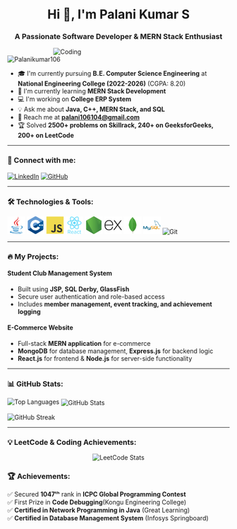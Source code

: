 <h1 align="center">Hi 👋, I'm Palani Kumar S</h1>
<h3 align="center">A Passionate Software Developer & MERN Stack Enthusiast</h3>

<img align="right" alt="Coding" width="400" src="https://cdn.dribbble.com/users/1162077/screenshots/3848914/programmer.gif">

<p align="left"> <img src="https://komarev.com/ghpvc/?username=Palanikumar106&label=Profile%20views&color=0e75b6&style=flat" alt="Palanikumar106" /> </p>

- 🎓 I'm currently pursuing **B.E. Computer Science Engineering** at **National Engineering College (2022-2026)** (CGPA: 8.20)
- 🌟 I'm currently learning **MERN Stack Development**
- 💻 I'm working on **College ERP System**
- 💡 Ask me about **Java, C++, MERN Stack, and SQL**
- 📧 Reach me at **palani106104@gmail.com**
- 🏆 Solved **2500+ problems on Skillrack, 240+ on GeeksforGeeks, 200+ on LeetCode**

---

<h3 align="left">🚀 Connect with me:</h3>
<p align="left">
<a href="https://www.linkedin.com/in/palani-kumar-s-a256492b1/" target="blank"><img align="center" src="https://raw.githubusercontent.com/rahuldkjain/github-profile-readme-generator/master/src/images/icons/Social/linked-in-alt.svg" alt="LinkedIn" height="30" width="40" /></a>
<a href="https://github.com/Palanikumar106" target="blank"><img align="center" src="https://raw.githubusercontent.com/rahuldkjain/github-profile-readme-generator/master/src/images/icons/Social/github.svg" alt="GitHub" height="30" width="40" /></a>
</p>

---

<h3 align="left">🛠️ Technologies & Tools:</h3>
<p align="left">
  <img src="https://raw.githubusercontent.com/devicons/devicon/master/icons/java/java-original.svg" alt="Java" width="40" height="40"/>
  <img src="https://raw.githubusercontent.com/devicons/devicon/master/icons/cplusplus/cplusplus-original.svg" alt="C++" width="40" height="40"/>
  <img src="https://raw.githubusercontent.com/devicons/devicon/master/icons/javascript/javascript-original.svg" alt="JavaScript" width="40" height="40"/>
  <img src="https://raw.githubusercontent.com/devicons/devicon/master/icons/react/react-original-wordmark.svg" alt="React.js" width="40" height="40"/>
  <img src="https://raw.githubusercontent.com/devicons/devicon/master/icons/nodejs/nodejs-original.svg" alt="Node.js" width="40" height="40"/>
  <img src="https://raw.githubusercontent.com/devicons/devicon/master/icons/express/express-original.svg" alt="Express.js" width="40" height="40"/>
  <img src="https://raw.githubusercontent.com/devicons/devicon/master/icons/mongodb/mongodb-original.svg" alt="MongoDB" width="40" height="40"/>
  <img src="https://raw.githubusercontent.com/devicons/devicon/master/icons/mysql/mysql-original-wordmark.svg" alt="MySQL" width="40" height="40"/>
  <img src="https://www.vectorlogo.zone/logos/git-scm/git-scm-icon.svg" alt="Git" width="40" height="40"/>
</p>

---

<h3 align="left">🔥 My Projects:</h3>

#### Student Club Management System
* Built using **JSP, SQL Derby, GlassFish**
* Secure user authentication and role-based access
* Includes **member management, event tracking, and achievement logging**

#### E-Commerce Website
* Full-stack **MERN application** for e-commerce
* **MongoDB** for database management, **Express.js** for backend logic
* **React.js** for frontend & **Node.js** for server-side functionality

---

<h3 align="left">📊 GitHub Stats:</h3>
<p>
  <img align="left" src="https://github-readme-stats.vercel.app/api/top-langs?username=Palanikumar106&show_icons=true&locale=en&layout=compact" alt="Top Languages" />
</p>

<p>&nbsp;<img align="center" src="https://github-readme-stats.vercel.app/api?username=Palanikumar106&show_icons=true&locale=en" alt="GitHub Stats" /></p>

<p><img align="center" src="https://github-readme-streak-stats.herokuapp.com/?user=Palanikumar106&" alt="GitHub Streak" /></p>

---
<h3 align="left">💡 LeetCode & Coding Achievements:</h3>
<p align="center">
  <img src="https://leetcard.jacoblin.cool/PALANI__" alt="LeetCode Stats" />
</p>

<h3 align="left">🏆 Achievements:</h3>
<p align="left">
  ✅ Secured <b>1047ᵗʰ</b> rank in <b>ICPC Global Programming Contest</b><br>
  ✅ First Prize in <b>Code Debugging</b>(Kongu Engineering College)<br>
  ✅ <b>Certified in Network Programming in Java</b> (Great Learning)<br>
  ✅ <b>Certified in Database Management System</b> (Infosys Springboard)<br>
</p>
